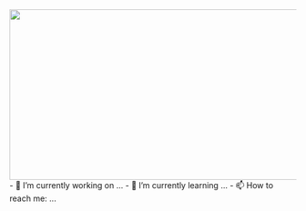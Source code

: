 <img src="https://user-images.githubusercontent.com/99777188/200712909-7aad38e7-c4ed-4498-a005-4b8488e2024d.gif" width="600" height="300">
- 🔭 I’m currently working on ...
- 🌱 I’m currently learning ...
- 📫 How to reach me: ...
